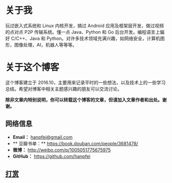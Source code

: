 # 关于我

玩过嵌入式系统和 Linux 内核开发，搞过 Android 应用及框架层开发，做过视频的点对点 P2P 传输系统。懂一点 Java、Python 和 Go 后台开发。编程语言上偏好 C/C++、Java 和 Python。对许多技术领域充满兴趣，如网络安全，计算机图形，图像处理，AI，机器人等等等。

# 关于这个博客

这个博客建立于 2016.10，主要用来记录平时的一些想法，以及技术上的一些学习总结。希望对博客中相关主题感兴趣的朋友可以交流讨论。

**除非文章内特别说明，你可以转载这个博客的文章，但请加入文章作者和出处。谢谢。**

## 网络信息

* **Email：** hanpfei@gmail.com
* ** 豆瓣书单：** https://book.douban.com/people/3681478/
* **微博：** http://weibo.com/p/1005051775675975
* **GitHub：** https://github.com/hanpfei

## [打赏](https://www.wolfcstech.com/about/donate.html)
